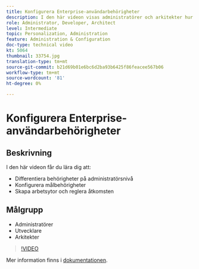 ```yaml
---
title: Konfigurera Enterprise-användarbehörigheter
description: I den här videon visas administratörer och arkitekter hur du kan differentiera behörigheter på administratörsnivå, konfigurera Target-behörigheter och skapa arbetsytor och reglera åtkomsten.
role: Administrator, Developer, Architect
level: Intermediate
topic: Personalization, Administration
feature: Administration & Configuration
doc-type: technical video
kt: 5064
thumbnail: 33754.jpg
translation-type: tm+mt
source-git-commit: b21d69b01e6bc6d2ba93b6425f86feacee567b06
workflow-type: tm+mt
source-wordcount: '81'
ht-degree: 0%

---
```



# Konfigurera Enterprise-användarbehörigheter

## Beskrivning

I den här videon får du lära dig att:

* Differentiera behörigheter på administratörsnivå
* Konfigurera målbehörigheter
* Skapa arbetsytor och reglera åtkomsten

## Målgrupp

* Administratörer
* Utvecklare
* Arkitekter

>[!VIDEO](https://video.tv.adobe.com/v/33754/?quality=12)

Mer information finns i [dokumentationen](https://docs.adobe.com/content/help/en/target/using/administer/administrating-target.html).
